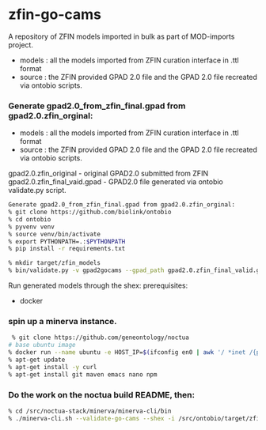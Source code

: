 # zfin-go-cams

A repository of ZFIN models imported in bulk as part of MOD-imports project. 

- models : all the models imported from ZFIN curation interface in .ttl format
- source : the ZFIN provided GPAD 2.0 file and the GPAD 2.0 file recreated via ontobio scripts.  

### Generate gpad2.0_from_zfin_final.gpad from gpad2.0.zfin_orginal:

- models : all the models imported from ZFIN curation interface in .ttl format
- source : the ZFIN provided GPAD 2.0 file and the GPAD 2.0 file recreated via ontobio scripts.  

gpad2.0.zfin_original - original GPAD2.0 submitted from ZFIN
gpad2.0.zfin_final_vaid.gpad - GPAD2.0 file generated via ontobio validate.py script.


```bash
Generate gpad2.0_from_zfin_final.gpad from gpad2.0.zfin_orginal:
% git clone https://github.com/biolink/ontobio
% cd ontobio
% pyvenv venv
% source venv/bin/activate
% export PYTHONPATH=.:$PYTHONPATH
% pip install -r requirements.txt

% mkdir target/zfin_models
% bin/validate.py -v gpad2gocams --gpad_path gpad2.0.zfin_final_valid.gpad --gpi_path zfin.gpi --target target/zfin_models/ --ontology go.json --ontology ro.json --ttl -modelstate production
```

Run generated models through the shex:
prerequisites:
- docker
  
### spin up a minerva instance.
```bash
 % git clone https://github.com/geneontology/noctua
# base ubuntu image
% docker run --name ubuntu -e HOST_IP=$(ifconfig en0 | awk '/ *inet /{print $2}') -v location/of/noctua/source:/src -P  -t -i ubuntu /bin/bash
% apt-get update
% apt-get install -y curl
% apt-get install git maven emacs nano npm
```

### Do the work on the noctua build README, then:

```bash
% cd /src/noctua-stack/minerva/minerva-cli/bin 
% ./minerva-cli.sh --validate-go-cams --shex -i /src/ontobio/target/zfin_models --ontojournal /tmp/blazegraph-lego.jnl -r /tmp
```
